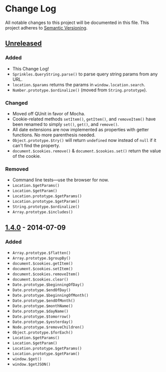 # Change Log

All notable changes to this project will be documented in this file.
This project adheres to [Semantic Versioning](http://semver.org/).

## [Unreleased]
### Added
- This Change Log!
- `Sprinkles.QueryString.parse()` to parse query string params from any URL.
- `location.$params` returns the params in `window.location.search`.
- `Number.prototype.$ordinalize()` (moved from `String.prototype`).

### Changed
- Moved off QUnit in favor of Mocha.
- Cookie-related methods `setItem()`, `getItem()`, and `removeItem()` have been
  renamed to simply `set()`, `get()`, and `remove()`.
- All date extensions are now implemented as properties with getter functions.
  No more parenthesis needed.
- `Object.prototype.$try()` will return `undefined` now instead of `null` if it
  can't find the property.
- `document.$cookies.remove()` & `document.$cookies.set()` return the value of
  the cookie.

### Removed
- Command line tests—use the browser for now.
- `Location.$getParams()`
- `Location.$getParam()`
- `Location.prototype.$getParams()`
- `Location.prototype.$getParam()`
- `String.prototype.$ordinalize()`
- `Array.prototype.$includes()`

## [1.4.0] - 2014-07-09
### Added
- `Array.prototype.$flatten()`
- `Array.prototype.$groupBy()`
- `document.$cookies.getItem()`
- `document.$cookies.setItem()`
- `document.$cookies.removeItem()`
- `document.$cookies.clear()`
- `Date.prototype.$beginningOfDay()`
- `Date.prototype.$endOfDay()`
- `Date.prototype.$beginningOfMonth()`
- `Date.prototype.$endOfMonth()`
- `Date.prototype.$monthName()`
- `Date.prototype.$dayName()`
- `Date.prototype.$tomorrow()`
- `Date.prototype.$yesterday()`
- `Node.prototype.$removeChildren()`
- `Object.prototype.$forEach()`
- `Location.$getParams()`
- `Location.$getParam()`
- `Location.prototype.$getParams()`
- `Location.prototype.$getParam()`
- `window.$get()`
- `window.$getJSON()`

[Unreleased]: https://github.com/avand/sprinkles/compare/v1.4.0...v2.0.0
[1.4.0]: https://github.com/avand/sprinkles/releases/tag/v1.4.0

